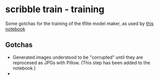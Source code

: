 # scribble train - training

Some gotchas for the training of the tflite model maker, as used by [this notebook](https://colab.research.google.com/drive/1cBUf2Igfx9eLVbQbCoG2OulwPcdi3ARD#scrollTo=_kgUrn27byMe&uniqifier=1)

## Gotchas

- Generated images understood to be "corrupted" until they are reprocesed as JPGs with Pillow. (This step has been added to the notebook.)
- 